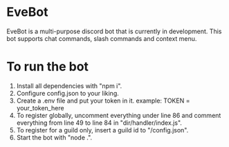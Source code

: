 # EveBot
EveBot is a multi-purpose discord bot that is currently in development. This bot supports chat commands, slash commands and context menu.

# To run the bot
1. Install all dependencies with "npm i".
2. Configure config.json to your liking.
3. Create a .env file and put your token in it. example: TOKEN = your_token_here
4. To register globally, uncomment everything under line 86 and comment everything from line 49 to line 84 in "dir/handler/index.js".
5. To register for a guild only, insert a guild id to "/config.json".
6. Start the bot with "node .".

